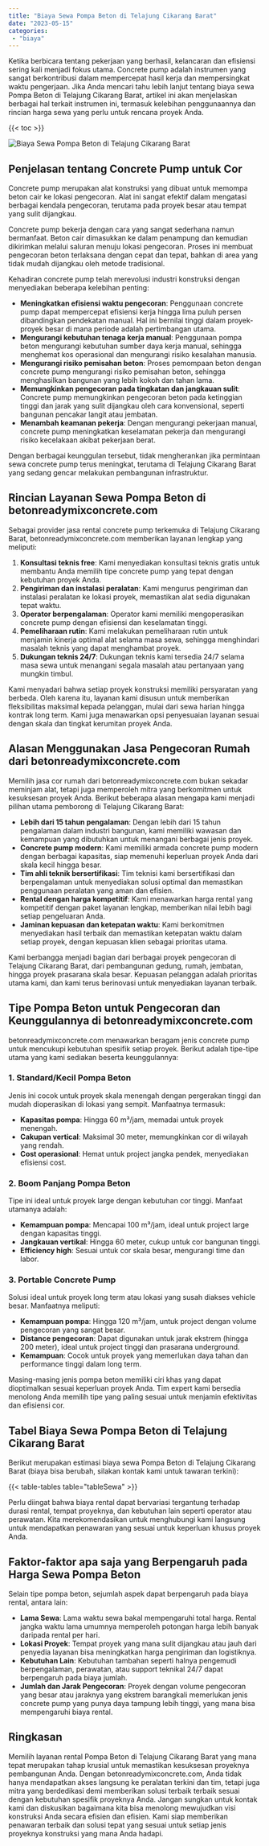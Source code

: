 ```yaml
---
title: "Biaya Sewa Pompa Beton di Telajung Cikarang Barat"
date: "2023-05-15"
categories: 
 - "biaya"
---
```


Ketika berbicara tentang pekerjaan yang berhasil, kelancaran dan efisiensi sering kali menjadi fokus utama. Concrete pump adalah instrumen yang sangat berkontribusi dalam mempercepat hasil kerja dan mempersingkat waktu pengerjaan. Jika Anda mencari tahu lebih lanjut tentang biaya sewa Pompa Beton di Telajung Cikarang Barat, artikel ini akan menjelaskan berbagai hal terkait instrumen ini, termasuk kelebihan penggunaannya dan rincian harga sewa yang perlu untuk rencana proyek Anda.

{{< toc >}}

![Biaya Sewa Pompa Beton di Telajung Cikarang Barat](https://betoncor8.github.io/pump/concrete-pump%20(28).png)

## Penjelasan tentang Concrete Pump untuk Cor

Concrete pump merupakan alat konstruksi yang dibuat untuk memompa beton cair ke lokasi pengecoran. Alat ini sangat efektif dalam mengatasi berbagai kendala pengecoran, terutama pada proyek besar atau tempat yang sulit dijangkau.

Concrete pump bekerja dengan cara yang sangat sederhana namun bermanfaat. Beton cair dimasukkan ke dalam penampung dan kemudian dikirimkan melalui saluran menuju lokasi pengecoran. Proses ini membuat pengecoran beton terlaksana dengan cepat dan tepat, bahkan di area yang tidak mudah dijangkau oleh metode tradisional.

Kehadiran concrete pump telah merevolusi industri konstruksi dengan menyediakan beberapa kelebihan penting:

- **Meningkatkan efisiensi waktu pengecoran**: Penggunaan concrete pump dapat mempercepat efisiensi kerja hingga lima puluh persen dibandingkan pendekatan manual. Hal ini bernilai tinggi dalam proyek-proyek besar di mana periode adalah pertimbangan utama.
- **Mengurangi kebutuhan tenaga kerja manual**: Penggunaan pompa beton mengurangi kebutuhan sumber daya kerja manual, sehingga menghemat kos operasional dan mengurangi risiko kesalahan manusia.
- **Mengurangi risiko pemisahan beton**: Proses pemompaan beton dengan concrete pump mengurangi risiko pemisahan beton, sehingga menghasilkan bangunan yang lebih kokoh dan tahan lama.
- **Memungkinkan pengecoran pada tingkatan dan jangkauan sulit**: Concrete pump memungkinkan pengecoran beton pada ketinggian tinggi dan jarak yang sulit dijangkau oleh cara konvensional, seperti bangunan pencakar langit atau jembatan.
- **Menambah keamanan pekerja**: Dengan mengurangi pekerjaan manual, concrete pump meningkatkan keselamatan pekerja dan mengurangi risiko kecelakaan akibat pekerjaan berat.

Dengan berbagai keunggulan tersebut, tidak mengherankan jika permintaan sewa concrete pump terus meningkat, terutama di Telajung Cikarang Barat yang sedang gencar melakukan pembangunan infrastruktur.

## Rincian Layanan Sewa Pompa Beton di betonreadymixconcrete.com

Sebagai provider jasa rental concrete pump terkemuka di Telajung Cikarang Barat, betonreadymixconcrete.com memberikan layanan lengkap yang meliputi:

1. **Konsultasi teknis free**: Kami menyediakan konsultasi teknis gratis untuk membantu Anda memilih tipe concrete pump yang tepat dengan kebutuhan proyek Anda.
2. **Pengiriman dan instalasi peralatan**: Kami mengurus pengiriman dan instalasi peralatan ke lokasi proyek, memastikan alat sedia digunakan tepat waktu.
3. **Operator berpengalaman**: Operator kami memiliki mengoperasikan concrete pump dengan efisiensi dan keselamatan tinggi.
4. **Pemeliharaan rutin**: Kami melakukan pemeliharaan rutin untuk menjamin kinerja optimal alat selama masa sewa, sehingga menghindari masalah teknis yang dapat menghambat proyek.
5. **Dukungan teknis 24/7**: Dukungan teknis kami tersedia 24/7 selama masa sewa untuk menangani segala masalah atau pertanyaan yang mungkin timbul.

Kami menyadari bahwa setiap proyek konstruksi memiliki persyaratan yang berbeda. Oleh karena itu, layanan kami disusun untuk memberikan fleksibilitas maksimal kepada pelanggan, mulai dari sewa harian hingga kontrak long term. Kami juga menawarkan opsi penyesuaian layanan sesuai dengan skala dan tingkat kerumitan proyek Anda.

## Alasan Menggunakan Jasa Pengecoran Rumah dari betonreadymixconcrete.com

Memilih jasa cor rumah dari betonreadymixconcrete.com bukan sekadar meminjam alat, tetapi juga memperoleh mitra yang berkomitmen untuk kesuksesan proyek Anda. Berikut beberapa alasan mengapa kami menjadi pilihan utama pemborong di Telajung Cikarang Barat:

- **Lebih dari 15 tahun pengalaman**: Dengan lebih dari 15 tahun pengalaman dalam industri bangunan, kami memiliki wawasan dan kemampuan yang dibutuhkan untuk menangani berbagai jenis proyek.
- **Concrete pump modern**: Kami memiliki armada concrete pump modern dengan berbagai kapasitas, siap memenuhi keperluan proyek Anda dari skala kecil hingga besar.
- **Tim ahli teknik bersertifikasi**: Tim teknisi kami bersertifikasi dan berpengalaman untuk menyediakan solusi optimal dan memastikan penggunaan peralatan yang aman dan efisien.
- **Rental dengan harga kompetitif**: Kami menawarkan harga rental yang kompetitif dengan paket layanan lengkap, memberikan nilai lebih bagi setiap pengeluaran Anda.
- **Jaminan kepuasan dan ketepatan waktu**: Kami berkomitmen menyediakan hasil terbaik dan memastikan ketepatan waktu dalam setiap proyek, dengan kepuasan klien sebagai prioritas utama.

Kami berbangga menjadi bagian dari berbagai proyek pengecoran di Telajung Cikarang Barat, dari pembangunan gedung, rumah, jembatan, hingga proyek prasarana skala besar. Kepuasan pelanggan adalah prioritas utama kami, dan kami terus berinovasi untuk menyediakan layanan terbaik.

## Tipe Pompa Beton untuk Pengecoran dan Keunggulannya di betonreadymixconcrete.com

betonreadymixconcrete.com menawarkan beragam jenis concrete pump untuk mencukupi kebutuhan spesifik setiap proyek. Berikut adalah tipe-tipe utama yang kami sediakan beserta keunggulannya:

### 1\. Standard/Kecil Pompa Beton

Jenis ini cocok untuk proyek skala menengah dengan pergerakan tinggi dan mudah dioperasikan di lokasi yang sempit. Manfaatnya termasuk:

- **Kapasitas pompa**: Hingga 60 m³/jam, memadai untuk proyek menengah.
- **Cakupan vertical**: Maksimal 30 meter, memungkinkan cor di wilayah yang rendah.
- **Cost operasional**: Hemat untuk project jangka pendek, menyediakan efisiensi cost.

### 2\. Boom Panjang Pompa Beton

Tipe ini ideal untuk proyek large dengan kebutuhan cor tinggi. Manfaat utamanya adalah:

- **Kemampuan pompa**: Mencapai 100 m³/jam, ideal untuk project large dengan kapasitas tinggi.
- **Jangkauan vertikal**: Hingga 60 meter, cukup untuk cor bangunan tinggi.
- **Efficiency high**: Sesuai untuk cor skala besar, mengurangi time dan labor.

### 3\. Portable Concrete Pump

Solusi ideal untuk proyek long term atau lokasi yang susah diakses vehicle besar. Manfaatnya meliputi:

- **Kemampuan pompa**: Hingga 120 m³/jam, untuk project dengan volume pengecoran yang sangat besar.
- **Distance pengecoran**: Dapat digunakan untuk jarak ekstrem (hingga 200 meter), ideal untuk project tinggi dan prasarana underground.
- **Kemampuan**: Cocok untuk proyek yang memerlukan daya tahan dan performance tinggi dalam long term.

Masing-masing jenis pompa beton memiliki ciri khas yang dapat dioptimalkan sesuai keperluan proyek Anda. Tim expert kami bersedia menolong Anda memilih tipe yang paling sesuai untuk menjamin efektivitas dan efisiensi cor.

## Tabel Biaya Sewa Pompa Beton di Telajung Cikarang Barat

Berikut merupakan estimasi biaya sewa Pompa Beton di Telajung Cikarang Barat (biaya bisa berubah, silakan kontak kami untuk tawaran terkini):

{{< table-tables table="tableSewa" >}}

Perlu diingat bahwa biaya rental dapat bervariasi tergantung terhadap durasi rental, tempat proyeknya, dan kebutuhan lain seperti operator atau perawatan. Kita merekomendasikan untuk menghubungi kami langsung untuk mendapatkan penawaran yang sesuai untuk keperluan khusus proyek Anda.

## Faktor-faktor apa saja yang Berpengaruh pada Harga Sewa Pompa Beton

Selain tipe pompa beton, sejumlah aspek dapat berpengaruh pada biaya rental, antara lain:

- **Lama Sewa**: Lama waktu sewa bakal mempengaruhi total harga. Rental jangka waktu lama umumnya memperoleh potongan harga lebih banyak daripada rental per hari.
- **Lokasi Proyek**: Tempat proyek yang mana sulit dijangkau atau jauh dari penyedia layanan bisa meningkatkan harga pengiriman dan logistiknya.
- **Kebutuhan Lain**: Kebutuhan tambahan seperti halnya pengemudi berpengalaman, perawatan, atau support teknikal 24/7 dapat berpengaruh pada biaya jumlah.
- **Jumlah dan Jarak Pengecoran**: Proyek dengan volume pengecoran yang besar atau jaraknya yang ekstrem barangkali memerlukan jenis concrete pump yang punya daya tampung lebih tinggi, yang mana bisa mempengaruhi biaya rental.

## Ringkasan

Memilih layanan rental Pompa Beton di Telajung Cikarang Barat yang mana tepat merupakan tahap krusial untuk memastikan kesuksesan proyeknya pembangunan Anda. Dengan betonreadymixconcrete.com, Anda tidak hanya mendapatkan akses langsung ke peralatan terkini dan tim, tetapi juga mitra yang berdedikasi demi memberikan solusi terbaik terbaik sesuai dengan kebutuhan spesifik proyeknya Anda. Jangan sungkan untuk kontak kami dan diskusikan bagaimana kita bisa menolong mewujudkan visi konstruksi Anda secara efisien dan efisien. Kami siap memberikan penawaran terbaik dan solusi tepat yang sesuai untuk setiap jenis proyeknya konstruksi yang mana Anda hadapi.
